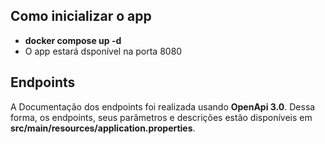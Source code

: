 ## Como inicializar o app

- **docker compose up -d**
- O app estará dsponível na porta 8080

## Endpoints
A Documentação dos endpoints foi realizada usando
**OpenApi 3.0**. Dessa forma, os endpoints, seus parâmetros e
descrições estão disponíveis em **src/main/resources/application.properties**.

